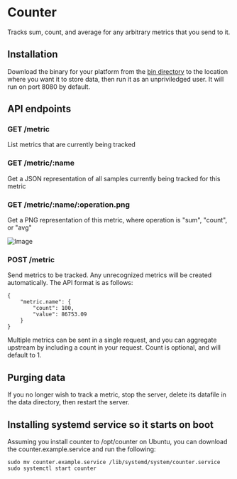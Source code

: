 # Counter

Tracks sum, count, and average for any arbitrary metrics that you send to it.

## Installation

Download the binary for your platform from the [bin directory](../master/bin) to the location where you want it
to store data, then run it as an unpriviledged user. It will run on port 8080 by default.

## API endpoints

### GET /metric

List metrics that are currently being tracked

### GET /metric/:name

Get a JSON representation of all samples currently being tracked for this metric

### GET /metric/:name/:operation.png

Get a PNG representation of this metric, where operation is "sum", "count", or "avg"

![Image](../master/examples/avg.png?raw=true)

### POST /metric

Send metrics to be tracked. Any unrecognized metrics will be created automatically.
The API format is as follows:

    {
        "metric.name": {
            "count": 100,
            "value": 86753.09
        }
    }

Multiple metrics can be sent in a single request, and you can aggregate upstream by including a
count in your request. Count is optional, and will default to 1.

## Purging data

If you no longer wish to track a metric, stop the server, delete its datafile in the data directory,
then restart the server.

## Installing systemd service so it starts on boot

Assuming you install counter to /opt/counter on Ubuntu, you can download the counter.example.service
and run the following:

    sudo mv counter.example.service /lib/systemd/system/counter.service
    sudo systemctl start counter
